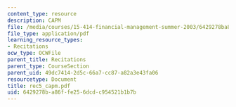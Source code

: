 ```yaml
---
content_type: resource
description: CAPM
file: /media/courses/15-414-financial-management-summer-2003/6429278ba86ffe256dcdc954521b1b7b_rec5_capm.pdf
file_type: application/pdf
learning_resource_types:
- Recitations
ocw_type: OCWFile
parent_title: Recitations
parent_type: CourseSection
parent_uid: 49dc7414-2d5c-66a7-cc87-a82a3e43fa06
resourcetype: Document
title: rec5_capm.pdf
uid: 6429278b-a86f-fe25-6dcd-c954521b1b7b
---
```

